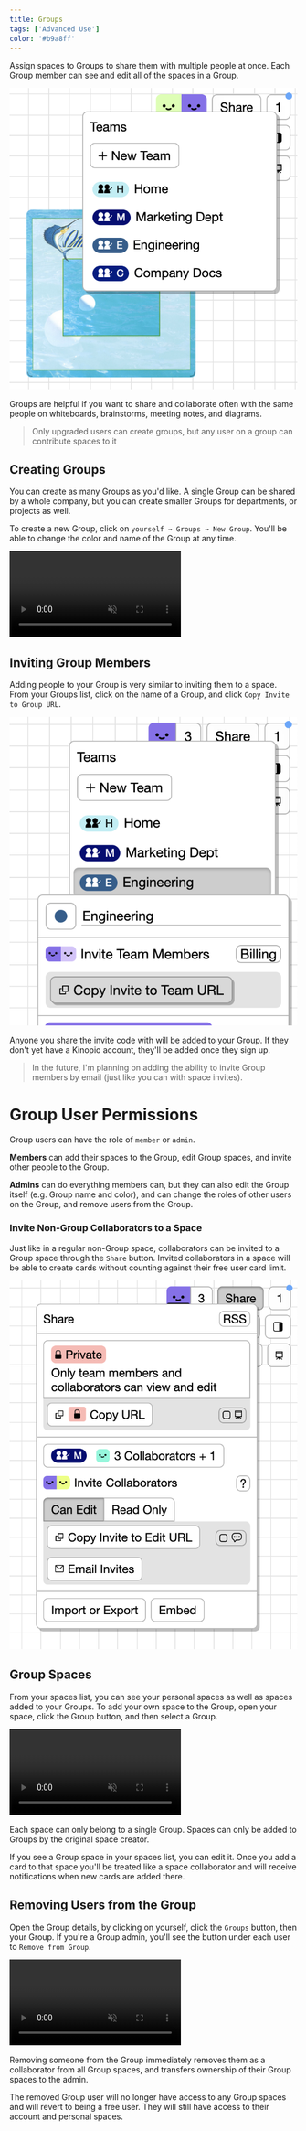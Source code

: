 ```yaml
---
title: Groups
tags: ['Advanced Use']
color: '#b9a8ff'
---
```


Assign spaces to Groups to share them with multiple people at once. Each Group member can see and edit all of the spaces in a Group.

<img src="/assets/posts/teams/teams.png" class=""/>

Groups are helpful if you want to share and collaborate often with the same people on whiteboards, brainstorms, meeting notes, and diagrams.


> Only upgraded users can create groups, but any user on a group can contribute spaces to it

## Creating Groups

You can create as many Groups as you'd like. A single Group can be shared by a whole company, but you can create smaller Groups for departments, or projects as well.

To create a new Group, click on `yourself → Groups → New Group`. You'll be able to change the color and name of the Group at any time.

<video class="" autoplay loop muted playsinline>
  <source src="/assets/posts/teams/addteam.mp4">
</video>

## Inviting Group Members

Adding people to your Group is very similar to inviting them to a space. From your Groups list, click on the name of a Group, and click `Copy Invite to Group URL`.

<img src="/assets/posts/teams/teaminvite.png" class=""/>

Anyone you share the invite code with will be added to your Group. If they don't yet have a Kinopio account, they'll be added once they sign up.

> In the future, I'm planning on adding the ability to invite Group members by email (just like you can with space invites).

# Group User Permissions

Group users can have the role of `member` or `admin`.

**Members** can add their spaces to the Group, edit Group spaces, and invite other people to the Group.

**Admins** can do everything members can, but they can also edit the Group itself (e.g. Group name and color), and can change the roles of other users on the Group, and remove users from the Group.

### Invite Non-Group Collaborators to a Space

Just like in a regular non-Group space, collaborators can be invited to a Group space through the `Share` button. Invited collaborators in a space will be able to create cards without counting against their free user card limit.

<img src="/assets/posts/teams/share.png" class=""/>

## Group Spaces


From your spaces list, you can see your personal spaces as well as spaces added to your Groups. To add your own space to the Group, open your space, click the Group button, and then select a Group.

<video class="" autoplay loop muted playsinline>
  <source src="/assets/posts/teams/addspaceteam.mp4">
</video>


Each space can only belong to a single Group. Spaces can only be added to Groups by the original space creator.

If you see a Group space in your spaces list, you can edit it. Once you add a card to that space you'll be treated like a space collaborator and will receive notifications when new cards are added there.

## Removing Users from the Group

Open the Group details, by clicking on yourself, click the `Groups` button, then your Group. If you're a Group admin, you'll see the button under each user to `Remove from Group`.

<video class="" autoplay loop muted playsinline>
  <source src="/assets/posts/teams/removeteamuser.mp4">
</video>

Removing someone from the Group immediately removes them as a collaborator from all Group spaces, and transfers ownership of their Group spaces to the admin.

The removed Group user will no longer have access to any Group spaces and will revert to being a free user. They will still have access to their account and personal spaces.
